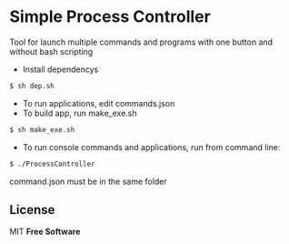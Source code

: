 # Simple Process Controller

Tool for launch multiple commands and programs with one button and without bash scripting

- Install dependencys

```sh
$ sh dep.sh
```

- To run applications, edit commands.json
- To build app, run make_exe.sh

```sh
$ sh make_exe.sh
```

- To run console commands and applications, run from command line:

```sh
$ ./ProcessController
```
command.json must be in the same folder

License
----
MIT
**Free Software**